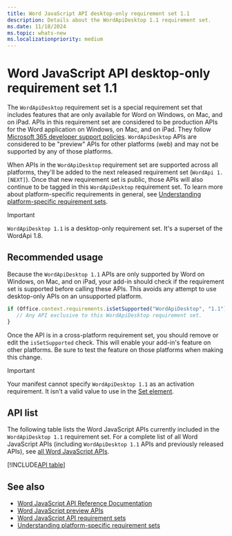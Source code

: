 ```yaml
---
title: Word JavaScript API desktop-only requirement set 1.1
description: Details about the WordApiDesktop 1.1 requirement set.
ms.date: 11/18/2024
ms.topic: whats-new
ms.localizationpriority: medium
---
```


# Word JavaScript API desktop-only requirement set 1.1

The `WordApiDesktop` requirement set is a special requirement set that includes features that are only available for Word on Windows, on Mac, and on iPad. APIs in this requirement set are considered to be production APIs for the Word application on Windows, on Mac, and on iPad. They follow [Microsoft 365 developer support policies](/office/dev/add-ins/publish/maintain-breaking-changes). `WordApiDesktop` APIs are considered to be "preview" APIs for other platforms (web) and may not be supported by any of those platforms.

When APIs in the `WordApiDesktop` requirement set are supported across all platforms, they'll be added to the next released requirement set (`WordApi 1.[NEXT]`). Once that new requirement set is public, those APIs will also continue to be tagged in this `WordApiDesktop` requirement set. To learn more about platform-specific requirements in general, see [Understanding platform-specific requirement sets](https://aka.ms/PlatformSpecificReqtSets).

> [!IMPORTANT]
> `WordApiDesktop 1.1` is a desktop-only requirement set. It's a superset of the WordApi 1.8.

## Recommended usage

Because the `WordApiDesktop 1.1` APIs are only supported by Word on Windows, on Mac, and on iPad, your add-in should check if the requirement set is supported before calling these APIs. This avoids any attempt to use desktop-only APIs on an unsupported platform.

```js
if (Office.context.requirements.isSetSupported("WordApiDesktop", "1.1")) {
   // Any API exclusive to this WordApiDesktop requirement set.
}
```

Once the API is in a cross-platform requirement set, you should remove or edit the `isSetSupported` check. This will enable your add-in's feature on other platforms. Be sure to test the feature on those platforms when making this change.

> [!IMPORTANT]
> Your manifest cannot specify `WordApiDesktop 1.1` as an activation requirement. It isn't a valid value to use in the [Set element](/javascript/api/manifest/set).

## API list

The following table lists the Word JavaScript APIs currently included in the `WordApiDesktop 1.1` requirement set. For a complete list of all Word JavaScript APIs (including `WordApiDesktop 1.1` APIs and previously released APIs), see [all Word JavaScript APIs](/javascript/api/word?view=word-js-desktop-1.1&preserve-view=true).

[!INCLUDE[API table](../../includes/word-desktop-1.1.md)]

## See also

- [Word JavaScript API Reference Documentation](/javascript/api/word?view=word-js-desktop-1.1&preserve-view=true)
- [Word JavaScript preview APIs](word-preview-apis.md)
- [Word JavaScript API requirement sets](word-api-requirement-sets.md)
- [Understanding platform-specific requirement sets](https://aka.ms/PlatformSpecificReqtSets)

